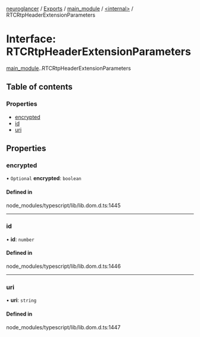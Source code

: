 [neuroglancer](../README.md) / [Exports](../modules.md) / [main\_module](../modules/main_module.md) / [<internal\>](../modules/main_module._internal_.md) / RTCRtpHeaderExtensionParameters

# Interface: RTCRtpHeaderExtensionParameters

[main_module](../modules/main_module.md).[<internal>](../modules/main_module._internal_.md).RTCRtpHeaderExtensionParameters

## Table of contents

### Properties

- [encrypted](main_module._internal_.RTCRtpHeaderExtensionParameters.md#encrypted)
- [id](main_module._internal_.RTCRtpHeaderExtensionParameters.md#id)
- [uri](main_module._internal_.RTCRtpHeaderExtensionParameters.md#uri)

## Properties

### encrypted

• `Optional` **encrypted**: `boolean`

#### Defined in

node_modules/typescript/lib/lib.dom.d.ts:1445

___

### id

• **id**: `number`

#### Defined in

node_modules/typescript/lib/lib.dom.d.ts:1446

___

### uri

• **uri**: `string`

#### Defined in

node_modules/typescript/lib/lib.dom.d.ts:1447
